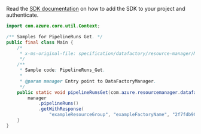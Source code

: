 Read the [SDK documentation](https://github.com/Azure/azure-sdk-for-java/blob/azure-resourcemanager-datafactory_1.0.0-beta.13/sdk/datafactory/azure-resourcemanager-datafactory/README.md) on how to add the SDK to your project and authenticate.

```java
import com.azure.core.util.Context;

/** Samples for PipelineRuns Get. */
public final class Main {
    /*
     * x-ms-original-file: specification/datafactory/resource-manager/Microsoft.DataFactory/stable/2018-06-01/examples/PipelineRuns_Get.json
     */
    /**
     * Sample code: PipelineRuns_Get.
     *
     * @param manager Entry point to DataFactoryManager.
     */
    public static void pipelineRunsGet(com.azure.resourcemanager.datafactory.DataFactoryManager manager) {
        manager
            .pipelineRuns()
            .getWithResponse(
                "exampleResourceGroup", "exampleFactoryName", "2f7fdb90-5df1-4b8e-ac2f-064cfa58202b", Context.NONE);
    }
}
```
